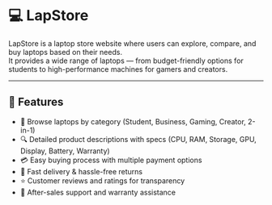 # 💻 LapStore

LapStore is a laptop store website where users can explore, compare, and buy laptops based on their needs.  
It provides a wide range of laptops — from budget-friendly options for students to high-performance machines for gamers and creators.

---

## 🚀 Features
- 🛒 Browse laptops by category (Student, Business, Gaming, Creator, 2-in-1)  
- 🔍 Detailed product descriptions with specs (CPU, RAM, Storage, GPU, Display, Battery, Warranty)  
- 💳 Easy buying process with multiple payment options  
- 🚚 Fast delivery & hassle-free returns  
- ⭐ Customer reviews and ratings for transparency  
- 🔐 After-sales support and warranty assistance  
